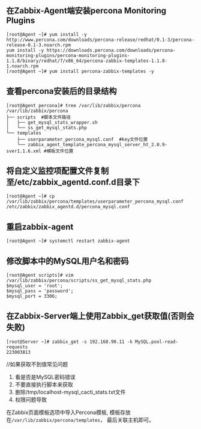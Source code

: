 ## 在Zabbix-Agent端安装percona Monitoring Plugins
```
[root@Agent ~]# yum install -y http://www.percona.com/downloads/percona-release/redhat/0.1-3/percona-release-0.1-3.noarch.rpm
yum install -y https://downloads.percona.com/downloads/percona-monitoring-plugins/percona-monitoring-plugins-1.1.8/binary/redhat/7/x86_64/percona-zabbix-templates-1.1.8-1.noarch.rpm
[root@Agent ~]# yum install percona-zabbix-templates -y
```
## 查看percona安装后的目录结构
```
[root@Agent percona]# tree /var/lib/zabbix/percona
/var/lib/zabbix/percona
├── scripts  #脚本文件路径
│   ├── get_mysql_stats_wrapper.sh
│   └── ss_get_mysql_stats.php
└── templates
    ├── userparameter_percona_mysql.conf  #key文件位置
    └── zabbix_agent_template_percona_mysql_server_ht_2.0.9-sver1.1.6.xml #模板文件位置
```
## 将自定义监控项配置文件复制至/etc/zabbix_agentd.conf.d目录下
```
[root@Agent ~]# cp /var/lib/zabbix/percona/templates/userparameter_percona_mysql.conf  /etc/zabbix/zabbix_agentd.d/percona_mysql.conf
```
## 重启zabbix-agent
```
[root@Agent ~]# systemctl restart zabbix-agent
```
## 修改脚本中的MySQL用户名和密码
```
[root@Agent scripts]# vim /var/lib/zabbix/percona/scripts/ss_get_mysql_stats.php
$mysql_user = 'root';
$mysql_pass = 'password';
$mysql_port = 3306;
```

## 在Zabbix-Server端上使用Zabbix_get获取值(否则会失败)
```
[root@Server ~]# zabbix_get -s 192.168.90.11 -k MySQL.pool-read-requests
223003813
```

//如果获取不到值常见问题

1. 看是否是MySQL密码错误
1. 不要直接执行脚本来获取
1. 删除/tmp/localhost-mysql_cacti_stats.txt文件
1. 权限问题导致


在Zabbix页面模板选项中导入Percona模板, 模板存放在`/var/lib/zabbix/percona/templates`， 最后关联主机即可。